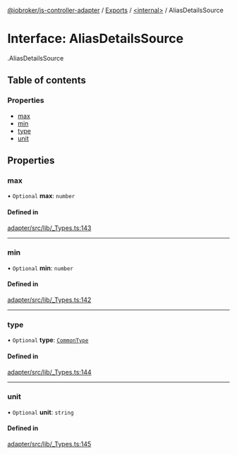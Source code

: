 [@iobroker/js-controller-adapter](../README.md) / [Exports](../modules.md) / [<internal\>](../modules/internal_.md) / AliasDetailsSource

# Interface: AliasDetailsSource

[<internal>](../modules/internal_.md).AliasDetailsSource

## Table of contents

### Properties

- [max](internal_.AliasDetailsSource.md#max)
- [min](internal_.AliasDetailsSource.md#min)
- [type](internal_.AliasDetailsSource.md#type)
- [unit](internal_.AliasDetailsSource.md#unit)

## Properties

### max

• `Optional` **max**: `number`

#### Defined in

[adapter/src/lib/_Types.ts:143](https://github.com/ioBroker/ioBroker.js-controller/blob/9b6770e2/packages/adapter/src/lib/_Types.ts#L143)

___

### min

• `Optional` **min**: `number`

#### Defined in

[adapter/src/lib/_Types.ts:142](https://github.com/ioBroker/ioBroker.js-controller/blob/9b6770e2/packages/adapter/src/lib/_Types.ts#L142)

___

### type

• `Optional` **type**: [`CommonType`](../modules/internal_.md#commontype)

#### Defined in

[adapter/src/lib/_Types.ts:144](https://github.com/ioBroker/ioBroker.js-controller/blob/9b6770e2/packages/adapter/src/lib/_Types.ts#L144)

___

### unit

• `Optional` **unit**: `string`

#### Defined in

[adapter/src/lib/_Types.ts:145](https://github.com/ioBroker/ioBroker.js-controller/blob/9b6770e2/packages/adapter/src/lib/_Types.ts#L145)
